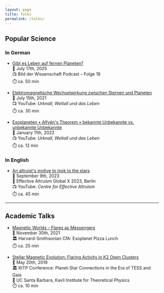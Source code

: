 ```yaml
---
layout: page
title: Talks
permalink: /talks/
---
```


## Popular Science

### In German


- [Gibt es Leben auf fernen Planeten?](https://www.wissenschaft.de/astronomie-physik/bdw-podcast-folge-18/)  
  📅 July 17th, 2025  
  📺 Bild der Wissenschaft Podcast – Folge 18   
  ⏱️ ca. 50 min


- [Elektromagnetische Wechselwirkung zwischen Sternen und Planeten](https://www.youtube.com/watch?v=LLHLobUifeY)  
  📅 July 15th, 2021  
  📺 YouTube: *Urknall, Weltall und das Leben*  
  ⏱️ ca. 30 min

- [Exoplaneten • Alfvén's Theorem • bekannte Unbekannte vs. unbekannte Unbekannte](https://www.youtube.com/watch?v=YRw_tIpspRw)  
  📅 January 11th, 2022  
  📺 YouTube: *Urknall, Weltall und das Leben*  
  ⏱️ ca. 12 min

### In English

- [An altruist's motive to look to the stars](https://youtu.be/22TwVKbl08c)  
  📅 September 9th, 2023  
  🎤 Effective Altruism Global X 2023, Berlin  
  📺 YouTube: *Centre for Effective Altruism*  
  ⏱️ ca. 45 min

---

## Academic Talks

- [Magnetic Worlds – Flares as Messengers](https://www.youtube.com/watch?v=Mr5dnmMnWAM)  
  📅 November 30th, 2021  
  🏛️ Harvard-Smithsonian CfA: Exoplanet Pizza Lunch  
  ⏱️ ca. 25 min

- [Stellar Magnetic Evolution: Flaring Activity in K2 Open Clusters](https://online.kitp.ucsb.edu/online/exostar-c19/ilin/)  
  📅 May 20th, 2019  
  🏛️ KITP Conference: Planet-Star Connections in the Era of TESS and Gaia  
  🏫 UC Santa Barbara, Kavli Institute for Theoretical Physics  
  ⏱️ ca. 10 min
